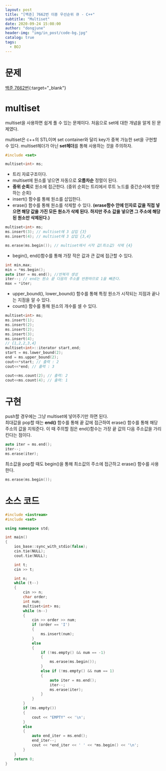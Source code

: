 ```yaml
---
layout: post
title: "[백준] 7662번 이중 우선순위 큐 - C++"
subtitle: "Multiset"
date: 2020-09-24 15:08:00
author: "dongjune"
header-img: "img/in_post/code-bg.jpg"
catalog: true
tags:
  - BOJ
---
```


# 문제

[백준 7662번](https://www.acmicpc.net/problem/7662){:target="_blank"}

# multiset

multiset을 사용하면 쉽게 풀 수 있는 문제이다. 처음으로 set에 대한 개념을 알게 된 문제였다.

multiset은 c++의 STL이며 set container와 달리 key가 중복 가능한 set을 구현할 수 있다. multiset헤더가 아닌 **set헤더**를 통해 사용하는 것을 주의하자.

```c++
#include <set>

multiset<int> ms;
```

- 트리 자료구조이다.
- multiset에 원소를 넣으면 자동으로 **오름차순** 정렬이 된다.
- **중위 순회**로 원소에 접근한다. (중위 순회는 트리에서 루트 노드를 중간순서에 방문하는 순회)
- insert() 함수를 통해 원소를 삽입한다.
- erase() 함수를 통해 원소를 삭제할 수 있다. **(erase함수 안에 인자로 값을 직접 넣으면 해당 값을 가진 모든 원소가 삭제 된다. 하지만 주소 값을 넣으면 그 주소에 해당 된 원소만 삭제된다.)**

```c++
multiset<int> ms;
ms.insert(3); // multiset에 3 삽입 {3}
ms.insert(4); // multiset에 3 삽입 {3,4}

ms.erase(ms.begin()); // multiset에서 시작 값(최소값) 삭제 {4}
```

- begin(), end()함수를 통해 가장 작은 값과 큰 값에 접근할 수 있다.

```c++
int min,max;
min = *ms.begin();
auto iter = ms.end(); //반복자 생성
iter--; // end는 원소 끝 다음의 주소를 반환하므로 1을 빼준다.
max = *iter;
```

- upper_bound(), lower_bound() 함수를 통해 특정 원소가 시작되는 지점과 끝나는 지점을 알 수 있다.
- count() 함수를 통해 원소의 개수를 셀 수 있다.

```c++
multiset<int> ms;
ms.insert(1);
ms.insert(2);
ms.insert(2);
ms.insert(3);
ms.insert(4);
// {1,2,2,3,4}
multiset<int>::iterator start,end;
start = ms.lower_bound(2);
end = ms.upper_bound(2);
cout<<*start; // 출력 : 2
cout<<*end; // 출력 : 3

cout<<ms.count(2); // 출력: 2
cout<<ms.count(4); // 출력: 1
```

# 구현

push할 경우에는 그냥 multiset에 넣어주기만 하면 된다.  
최대값을 pop할 때는 **end()** 함수를 통해 끝 값에 접근하여 erase() 함수를 통해 해당 주소의 값을 지워준다. 이 때 주의할 점은 end()함수는 가장 끝 값의 다음 주소값을 가리킨다는 점이다.

```c++
auto iter = ms.end();
iter--;
ms.erase(iter);
```

최소값을 pop할 때도 begin()을 통해 최소값의 주소에 접근하고 erase() 함수를 사용한다.

```c++
ms.erase(ms.begin());
```

# 소스 코드

```c++
#include <iostream>
#include <set>

using namespace std;

int main()
{
    ios_base::sync_with_stdio(false);
    cin.tie(NULL);
    cout.tie(NULL);

    int t;
    cin >> t;

    int n;
    while (t--)
    {
        cin >> n;
        char order;
        int num;
        multiset<int> ms;
        while (n--)
        {
            cin >> order >> num;
            if (order == 'I')
            {
                ms.insert(num);
            }
            else
            {
                if (!ms.empty() && num == -1)
                {
                    ms.erase(ms.begin());
                }
                else if (!ms.empty() && num == 1)
                {
                    auto iter = ms.end();
                    iter--;
                    ms.erase(iter);
                }
            }
        }
        if (ms.empty())
        {
            cout << "EMPTY" << '\n';
        }
        else
        {
            auto end_iter = ms.end();
            end_iter--;
            cout << *end_iter << ' ' << *ms.begin() << '\n';
        }
    }
    return 0;
}
```

